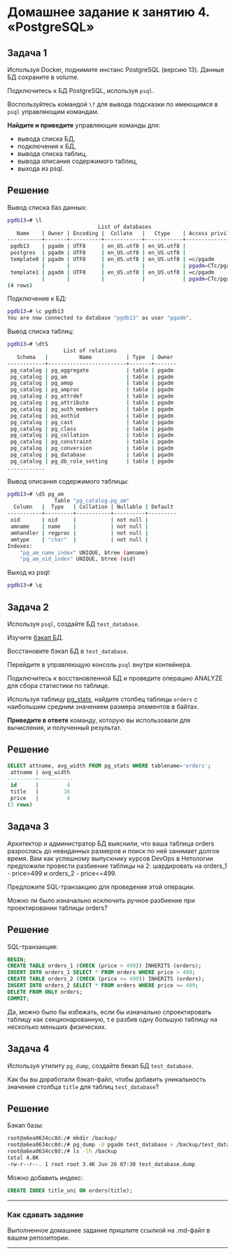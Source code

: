 # Домашнее задание к занятию 4. «PostgreSQL»

## Задача 1

Используя Docker, поднимите инстанс PostgreSQL (версию 13). Данные БД сохраните в volume.

Подключитесь к БД PostgreSQL, используя `psql`.

Воспользуйтесь командой `\?` для вывода подсказки по имеющимся в `psql` управляющим командам.

**Найдите и приведите** управляющие команды для:

- вывода списка БД,
- подключения к БД,
- вывода списка таблиц,
- вывода описания содержимого таблиц,
- выхода из psql.

## Решение
Вывод списка баз данных:
```bash
pgdb13=# \l
                             List of databases
   Name    | Owner | Encoding |  Collate   |   Ctype    | Access privileges
-----------+-------+----------+------------+------------+-------------------
 pgdb13    | pgadm | UTF8     | en_US.utf8 | en_US.utf8 |
 postgres  | pgadm | UTF8     | en_US.utf8 | en_US.utf8 |
 template0 | pgadm | UTF8     | en_US.utf8 | en_US.utf8 | =c/pgadm         +
           |       |          |            |            | pgadm=CTc/pgadm
 template1 | pgadm | UTF8     | en_US.utf8 | en_US.utf8 | =c/pgadm         +
           |       |          |            |            | pgadm=CTc/pgadm
(4 rows)
```
Подключение к БД:
```bash
pgdb13=# \c pgdb13
You are now connected to database "pgdb13" as user "pgadm".
```
Вывод списка таблиц:
```bash
pgdb13=# \dtS
                  List of relations
   Schema   |          Name           | Type  | Owner
------------+-------------------------+-------+-------
 pg_catalog | pg_aggregate            | table | pgadm
 pg_catalog | pg_am                   | table | pgadm
 pg_catalog | pg_amop                 | table | pgadm
 pg_catalog | pg_amproc               | table | pgadm
 pg_catalog | pg_attrdef              | table | pgadm
 pg_catalog | pg_attribute            | table | pgadm
 pg_catalog | pg_auth_members         | table | pgadm
 pg_catalog | pg_authid               | table | pgadm
 pg_catalog | pg_cast                 | table | pgadm
 pg_catalog | pg_class                | table | pgadm
 pg_catalog | pg_collation            | table | pgadm
 pg_catalog | pg_constraint           | table | pgadm
 pg_catalog | pg_conversion           | table | pgadm
 pg_catalog | pg_database             | table | pgadm
 pg_catalog | pg_db_role_setting      | table | pgadm
............
```
Вывод описания содержимого таблицы:
```bash
pgdb13=# \dS pg_am
               Table "pg_catalog.pg_am"
  Column   |  Type   | Collation | Nullable | Default
-----------+---------+-----------+----------+---------
 oid       | oid     |           | not null |
 amname    | name    |           | not null |
 amhandler | regproc |           | not null |
 amtype    | "char"  |           | not null |
Indexes:
    "pg_am_name_index" UNIQUE, btree (amname)
    "pg_am_oid_index" UNIQUE, btree (oid)
```
Выход из psql:
```bash
pgdb13=# \q
```



## Задача 2

Используя `psql`, создайте БД `test_database`.

Изучите [бэкап БД](https://github.com/netology-code/virt-homeworks/tree/virt-11/06-db-04-postgresql/test_data).

Восстановите бэкап БД в `test_database`.

Перейдите в управляющую консоль `psql` внутри контейнера.

Подключитесь к восстановленной БД и проведите операцию ANALYZE для сбора статистики по таблице.

Используя таблицу [pg_stats](https://postgrespro.ru/docs/postgresql/12/view-pg-stats), найдите столбец таблицы `orders` 
с наибольшим средним значением размера элементов в байтах.

**Приведите в ответе** команду, которую вы использовали для вычисления, и полученный результат.

## Решение
```sql
SELECT attname, avg_width FROM pg_stats WHERE tablename='orders';
 attname | avg_width
---------+-----------
 id      |         4
 title   |        16
 price   |         4
(3 rows)
```


## Задача 3

Архитектор и администратор БД выяснили, что ваша таблица orders разрослась до невиданных размеров и
поиск по ней занимает долгое время. Вам как успешному выпускнику курсов DevOps в Нетологии предложили
провести разбиение таблицы на 2: шардировать на orders_1 - price>499 и orders_2 - price<=499.

Предложите SQL-транзакцию для проведения этой операции.

Можно ли было изначально исключить ручное разбиение при проектировании таблицы orders?

## Решение
SQL-транзакция:
```sql
BEGIN;
CREATE TABLE orders_1 (CHECK (price > 499)) INHERITS (orders);
INSERT INTO orders_1 SELECT * FROM orders WHERE price > 499;
CREATE TABLE orders_2 (CHECK (price <= 499)) INHERITS (orders);
INSERT INTO orders_2 SELECT * FROM orders WHERE price <= 499;
DELETE FROM ONLY orders;
COMMIT;
```
Да, можно было бы избежать, если бы изначально спроектировать таблицу как секционарованную, т.е разбив одну большую таблицу на несколько меньших физических.

## Задача 4

Используя утилиту `pg_dump`, создайте бекап БД `test_database`.

Как бы вы доработали бэкап-файл, чтобы добавить уникальность значения столбца `title` для таблиц `test_database`?


## Решение
Бэкап базы:
```bash
root@a6ea0634cc8d:/# mkdir /backup/
root@a6ea0634cc8d:/# pg_dump -U pgadm test_database > /backup/test_database.dump
root@a6ea0634cc8d:/# ls -lh /backup
total 4.0K
-rw-r--r--. 1 root root 3.4K Jun 26 07:30 test_database.dump
```
Можно добавить индекс:
```sql
CREATE INDEX title_uni ON orders(title);
```

---

### Как cдавать задание

Выполненное домашнее задание пришлите ссылкой на .md-файл в вашем репозитории.

---

